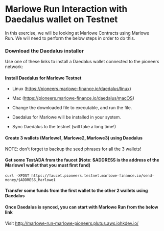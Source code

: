 # Marlowe Run Interaction with Daedalus wallet on Testnet

In this exercise, we will be looking at Marlowe Contracts using Marlowe Run. 
We will need to perform the below steps in order to do this.


### Download the Daedalus installer
Use one of these links to install a Daedalus wallet connected to the pioneers network:

 #### Install Daedalus for Marlowe Testnet
- Linux (https://pioneers.marlowe-finance.io/daedalus/linux)
- Mac (https://pioneers.marlowe-finance.io/daedalus/macOS)

- Change the downloaded file to executable, and run the file.
- Daedalus for Marlowe will be installed in your system.
- Sync Daedalus to the testnet (will take a long time!)

#### Create 3 wallets (Marlowe1, Marlowe2, Marlowe3) using Daedalus
  NOTE: don't forget to backup the seed phrases for all the 3 wallets!

#### Get some TestADA from the faucet (Note: $ADDRESS is the address of the Marlowe1 wallet that you must first fund)

```
curl -XPOST https://faucet.pioneers.testnet.marlowe-finance.io/send-money/$ADDRESS_Marlowe1 
```

#### Transfer some funds from the first wallet to the other 2 wallets using Daedalus

#### Once Daedalus is synced, you can start with Marlowe Run from the below link
Visit http://marlowe-run-marlowe-pioneers.plutus.aws.iohkdev.io/

